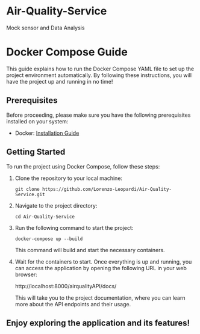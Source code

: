 # Air-Quality-Service
Mock sensor and Data Analysis

# Docker Compose Guide

This guide explains how to run the Docker Compose YAML file to set up the project environment automatically. By following these instructions, you will have the project up and running in no time!

## Prerequisites

Before proceeding, please make sure you have the following prerequisites installed on your system:

- Docker: [Installation Guide](https://docs.docker.com/get-docker/)

## Getting Started

To run the project using Docker Compose, follow these steps:

1. Clone the repository to your local machine:

   ```shell
   git clone https://github.com/Lorenzo-Leopardi/Air-Quality-Service.git
   ```

2. Navigate to the project directory:

    ```shell
    cd Air-Quality-Service
    ```

3. Run the following command to start the project:

    ```shell
    docker-compose up --build
    ```
    This command will build and start the necessary containers.

4. Wait for the containers to start. 
    Once everything is up and running, you can access the application by opening the following URL in your web browser:

    http://localhost:8000/airqualityAPI/docs/

    This will take you to the project documentation, where you can learn more about the API endpoints and their usage.

## Enjoy exploring the application and its features!
